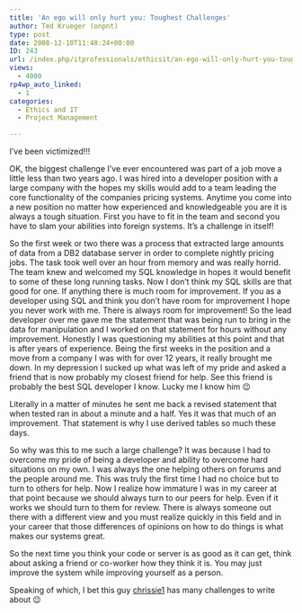 ```yaml
---
title: 'An ego will only hurt you: Toughest Challenges'
author: Ted Krueger (onpnt)
type: post
date: 2008-12-10T11:48:24+00:00
ID: 243
url: /index.php/itprofessionals/ethicsit/an-ego-will-only-hurt-you-toughest-chall/
views:
  - 4000
rp4wp_auto_linked:
  - 1
categories:
  - Ethics and IT
  - Project Management

---
```

I&#8217;ve been victimized!!!

OK, the biggest challenge I&#8217;ve ever encountered was part of a job move a little less than two years ago. I was hired into a developer position with a large company with the hopes my skills would add to a team leading the core functionality of the companies pricing systems. Anytime you come into a new position no matter how experienced and knowledgeable you are it is always a tough situation. First you have to fit in the team and second you have to slam your abilities into foreign systems. It’s a challenge in itself! 

So the first week or two there was a process that extracted large amounts of data from a DB2 database server in order to complete nightly pricing jobs. The task took well over an hour from memory and was really horrid. The team knew and welcomed my SQL knowledge in hopes it would benefit to some of these long running tasks. Now I don&#8217;t think my SQL skills are that good for one. If anything there is much room for improvement. If you as a developer using SQL and think you don’t have room for improvement I hope you never work with me. There is always room for improvement! So the lead developer over me gave me the statement that was being run to bring in the data for manipulation and I worked on that statement for hours without any improvement. Honestly I was questioning my abilities at this point and that is after years of experience. Being the first weeks in the position and a move from a company I was with for over 12 years, it really brought me down. In my depression I sucked up what was left of my pride and asked a friend that is now probably my closest friend for help. See this friend is probably the best SQL developer I know. Lucky me I know him 😉
  
Literally in a matter of minutes he sent me back a revised statement that when tested ran in about a minute and a half. Yes it was that much of an improvement. That statement is why I use derived tables so much these days. 

So why was this to me such a large challenge? It was because I had to overcome my pride of being a developer and ability to overcome hard situations on my own. I was always the one helping others on forums and the people around me. This was truly the first time I had no choice but to turn to others for help. Now I realize how immature I was in my career at that point because we should always turn to our peers for help. Even if it works we should turn to them for review. There is always someone out there with a different view and you must realize quickly in this field and in your career that those differences of opinions on how to do things is what makes our systems great. 

So the next time you think your code or server is as good as it can get, think about asking a friend or co-worker how they think it is. You may just improve the system while improving yourself as a person.

Speaking of which, I bet this guy [chrissie1][1] has many challenges to write about 😉

 [1]: /index.php/DesktopDev/MSTech/vb-net-adding-containsany-and-containsal